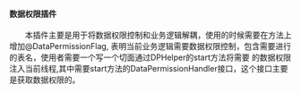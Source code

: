 #### 数据权限插件
&emsp;&emsp;本插件主要是用于将数据权限控制和业务逻辑解耦，使用的时候需要在方法上增加@DataPermissionFlag,
表明当前业务逻辑需要数据权限控制，包含需要进行的表名，使用者需要一个写一个切面通过DPHelper的start方法将需要
的数据权限注入当前线程,其中需要start方法的DataPermissionHandler接口，这个接口主要是获取数据权限的。